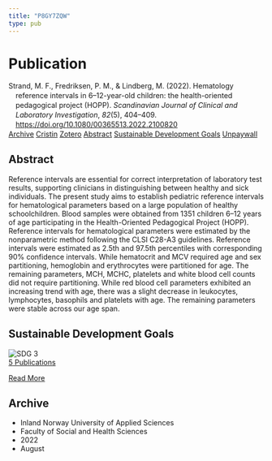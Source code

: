 ```yaml
---
title: "P8GY7ZQW"
type: pub
---
```

<h1>Publication</h1>
<article id="csl-bib-container-P8GY7ZQW" class="csl-bib-container">
  <div class="csl-bib-body" style="line-height: 1.35; padding-left: 1em; text-indent:-1em;">
  <div class="csl-entry">Strand, M. F., Fredriksen, P. M., &amp; Lindberg, M. (2022). Hematology reference intervals in 6&#x2013;12-year-old children: the health-oriented pedagogical project (HOPP). <i>Scandinavian Journal of Clinical and Laboratory Investigation</i>, <i>82</i>(5), 404&#x2013;409. <a href="https://doi.org/10.1080/00365513.2022.2100820">https://doi.org/10.1080/00365513.2022.2100820</a></div>
</div>
  <div class="csl-bib-buttons">
    <a href="#taxonomy-article-P8GY7ZQW" class="csl-bib-button">Archive</a>
    <a href="https://app.cristin.no/results/show.jsf?id=2045037" alt="Cristin URL" class="csl-bib-button">Cristin</a>
    <a href="http://zotero.org/groups/5402882/items/P8GY7ZQW" alt="Zotero URL" class="csl-bib-button">Zotero</a>
    <a href="#abstract-article-P8GY7ZQW" class="csl-bib-button">Abstract</a>
    <a href="#sdg-article-P8GY7ZQW" class="csl-bib-button">Sustainable Development Goals</a>
    <a href="https://doi.org/10.1080/00365513.2022.2100820" class="csl-bib-button">Unpaywall</a>
  </div>
  <div id="csl-bib-meta-container-P8GY7ZQW"></div>
</article>
<div id="csl-bib-meta-P8GY7ZQW" class="csl-bib-meta">
  <article id="abstract-article-P8GY7ZQW" class="abstract-article">
    <h1>Abstract</h1>
    Reference intervals are essential for correct interpretation of laboratory test results, supporting clinicians in distinguishing between healthy and sick individuals. The present study aims to establish pediatric reference intervals for hematological parameters based on a large population of healthy schoolchildren. Blood samples were obtained from 1351 children 6–12 years of age participating in the Health-Oriented Pedagogical Project (HOPP). Reference intervals for hematological parameters were estimated by the nonparametric method following the CLSI C28-A3 guidelines. Reference intervals were estimated as 2.5th and 97.5th percentiles with corresponding 90% confidence intervals. While hematocrit and MCV required age and sex partitioning, hemoglobin and erythrocytes were partitioned for age. The remaining parameters, MCH, MCHC, platelets and white blood cell counts did not require partitioning. While red blood cell parameters exhibited an increasing trend with age, there was a slight decrease in leukocytes, lymphocytes, basophils and platelets with age. The remaining parameters were stable across our age span.
  </article>
  <article id="sdg-article-P8GY7ZQW" class="sdg-article">
    <h1>Sustainable Development Goals</h1>
    <div class="sdg-container"><div id="sdg3" class="sdg"> <img src="{{< params subfolder >}}images/sdg/sdg03_en.png" class="image" alt="SDG 3"> <div class="sdg-overlay"> <a href="{{< params subfolder >}}en/archive/?sdg=3#archive" class="sdg-publication-count"><span>5</span> Publications</a> <p><a href="https://sdgs.un.org/goals/goal3" class="sdg-read-more">Read More</a></p> </div> </div></div>
  </article>
  <article id="taxonomy-article-P8GY7ZQW" class="taxonomy-article">
    <h1>Archive</h1>
    <ul>
      <li>Inland Norway University of Applied Sciences</li>
      <li>Faculty of Social and Health Sciences</li>
      <li>2022</li>
      <li>August</li>
    </ul>
  </article>
</div>
